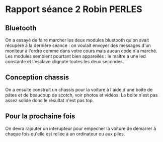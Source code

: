 # Rapport séance 2 Robin PERLES


## Bluetooth
On a essayé de faire marcher les deux modules bluetooth qu'on avait récupéré à la dernière séance : on voulait envoyer des messages d'un moniteur à l'ordre comme dans votre cours mais aucun code n'a marché.
Les modules semblent pourtant bien appareilés : le maître a une led constante et l'esclave clignote toutes les deux secondes.


## Conception chassis
On a ensuite construit un chassis pour la voiture à l'aide d'une boîte de pâtes et de beaucoup de scotch, voir photos et vidéos.
La boite n'est pas assez solide donc le résultat n'est pas top.


## Pour la prochaine fois
On devra rajouter un interupteur pour empecher la voiture de démarrer à chaque fois qu'elle est reliée à un ordinateur ou aux piles.
